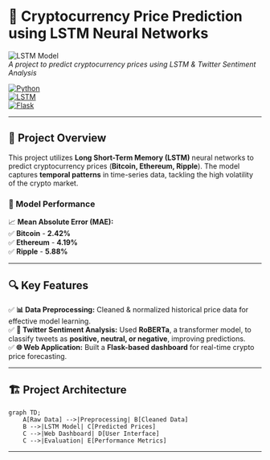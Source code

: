 # 🚀 Cryptocurrency Price Prediction using LSTM Neural Networks

![LSTM Model](https://miro.medium.com/max/1400/1*xmjflMIoy2qPhP6F-2JBoA.png)  
*A project to predict cryptocurrency prices using LSTM & Twitter Sentiment Analysis*

[![Python](https://img.shields.io/badge/Python-3.8%2B-blue)](https://www.python.org/)  
[![LSTM](https://img.shields.io/badge/LSTM-Neural%20Networks-green)](https://en.wikipedia.org/wiki/Long_short-term_memory)  
[![Flask](https://img.shields.io/badge/Flask-Web%20App-red)](https://flask.palletsprojects.com/)  

---

## 📌 **Project Overview**
This project utilizes **Long Short-Term Memory (LSTM)** neural networks to predict cryptocurrency prices (**Bitcoin, Ethereum, Ripple**). The model captures **temporal patterns** in time-series data, tackling the high volatility of the crypto market.  

### **🔹 Model Performance**
📈 **Mean Absolute Error (MAE):**  
✅ **Bitcoin** - **2.42%**  
✅ **Ethereum** - **4.19%**  
✅ **Ripple** - **5.88%**  

---

## 🔍 **Key Features**
✅ **📊 Data Preprocessing:** Cleaned & normalized historical price data for effective model learning.  
✅ **💬 Twitter Sentiment Analysis:** Used **RoBERTa**, a transformer model, to classify tweets as **positive, neutral, or negative**, improving predictions.  
✅ **🌐 Web Application:** Built a **Flask-based dashboard** for real-time crypto price forecasting.  

---

## 🏗 **Project Architecture**
```mermaid
graph TD;
    A[Raw Data] -->|Preprocessing| B[Cleaned Data]
    B -->|LSTM Model| C[Predicted Prices]
    C -->|Web Dashboard| D[User Interface]
    C -->|Evaluation| E[Performance Metrics]
```

---
